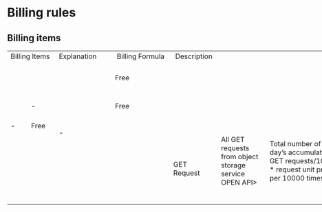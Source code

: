 # Billing rules

## Billing items

<table border=0 cellpadding=0 cellspacing=0 width=840 style='border-collapse:
 collapse;table-layout:fixed;width:632pt'>
 <col class=xl65 width=110 style='mso-width-source:userset;mso-width-alt:3520;
 width:83pt'>
 <col class=xl65 width=106 style='mso-width-source:userset;mso-width-alt:3392;
 width:80pt'>
 <col class=xl65 width=216 style='mso-width-source:userset;mso-width-alt:6912;
 width:162pt'>
 <col class=xl65 width=339 style='mso-width-source:userset;mso-width-alt:10858;
 width:255pt'>
 <col class=xl65 width=69 style='width:52pt'>
 <tr height=19 style='height:14.0pt'>
  <td colspan=2 height=19 class=xl66 width=216 style=’height:14.0pt;width:163pt’>Billing Items</td>
  <td class=xl66 width=216 style=’border-left:none;width:162pt’>Explanation</td>
  <td class=xl66 width=339 style='border-left:none;width:255pt'><span
  style=’mso-spacerun:yes’>&nbsp;</span>Billing Formula</td>
  <td class=xl66 width=69 style='border-left:none;width:52pt'><span
  style=’mso-spacerun:yes’>&nbsp;</span>Description</td>
 </tr>
 <tr height=56 style='height:42.0pt'>
  <td rowspan=2 height=131 class=xl67 width=110 style='height:98.0pt;
  border-top:none;width:83pt'><span style='font-variant-ligatures: normal;
  font-variant-caps: normal;orphans: 2;text-align:start;widows: 2;-webkit-text-stroke-width: 0px;
  text-decoration-style: initial;text-decoration-color: initial’>Storage Capacity</span></td>
  <td class=xl68 width=106 style='border-top:none;border-left:none;width:80pt'><span
  style='font-variant-ligatures: normal;font-variant-caps: normal;orphans: 2;
  text-align:start;widows: 2;-webkit-text-stroke-width: 0px;text-decoration-style: initial;
  text-decoration-color: initial’>Actual Storage Space Usage</span></td>
  <td class=xl69 width=216 style=’border-top:none;border-left:none;width:162pt’>Actual Storage Space Usage includes:<br>
    1. Usage of standard storage type data<br>
    2. Usage of low redundant type data</td>
  <td class=xl68 width=339 style='border-top:none;border-left:none;width:255pt'><span
  style='font-variant-ligatures: normal;font-variant-caps: normal;orphans: 2;
  text-align:start;widows: 2;-webkit-text-stroke-width: 0px;text-decoration-style: initial;
  text-decoration-color: initial’>current storage capacity (GB)* every day’s unit price of corresponding storage type</span></td>
  <td class=xl70 width=69 style='border-top:none;border-left:none;width:52pt'><span
  style='font-variant-ligatures: normal;font-variant-caps: normal;orphans: 2;
  text-align:start;widows: 2;-webkit-text-stroke-width: 0px;text-decoration-style: initial;
  text-decoration-color: initial’>See Price Overview for specific prices</span></td>
 </tr>
 <tr height=75 style='height:56.0pt'>
  <td height=75 class=xl68 width=106 style='height:56.0pt;border-top:none;
  border-left:none;width:80pt'><span style='font-variant-ligatures: normal;
  font-variant-caps: normal;orphans: 2;text-align:start;widows: 2;-webkit-text-stroke-width: 0px;
  text-decoration-style: initial;text-decoration-color: initial’>Data getting back amount</span></td>
  <td class=xl71 width=216 style='border-top:none;border-left:none;width:162pt'><span
  style='font-variant-ligatures: normal;font-variant-caps: normal;orphans: 2;
  text-align:start;widows: 2;-webkit-text-stroke-width: 0px;text-decoration-style: initial;
  text-decoration-color: initial’>For access of low redundant storage type data, the data getting back amount will be calculated by the size of read files, without differentiating intranet and Internet. </span></td>
  <td class=xl69 width=339 style=’border-top:none;border-left:none;width:255pt’>cost of data getting back amount
  = data getting back amount (GB) * unit price per GB<br>
    E.g.: if you need to download 10 files from Bucket of low redundant storage type and the size of each file is 10GB, then the cost of data getting back amount = 10 * 10 unit price of data getting back amount per GB</td>
  <td class=xl72 width=69 style=’border-top:none;border-left:none;width:52pt’>It is free now</td>
 </tr>
 <tr height=56 style='height:42.0pt'>
  <td rowspan=6 height=317 class=xl67 width=110 style='height:238.0pt;
  border-top:none;width:83pt'><span style='font-variant-ligatures: normal;
  font-variant-caps: normal;orphans: 2;text-align:start;widows: 2;-webkit-text-stroke-width: 0px;
  text-decoration-style: initial;text-decoration-color: initial’>Access Traffic</span></td>
  <td class=xl73 width=106 style=’border-top:none;border-left:none;width:80pt’>Intranet Input Traffic</td>
  <td class=xl73 width=216 style=’border-top:none;border-left:none;width:162pt’>Uplink traffic generated by uploading data from internal service such as virtual machines to object storage service via JD Cloud Intranet</td>
  <td class=xl73 width=339 style='border-top:none;border-left:none;width:255pt'>-</td>
  <td class=xl74 width=69 style=’border-top:none;border-left:none;width:52pt’>Free</td>
 </tr>
 <tr height=56 style='height:42.0pt'>
  <td height=56 class=xl73 width=106 style='height:42.0pt;border-top:none;
  border-left:none;width:80pt’>Intranet Output Traffic</td>
  <td class=xl73 width=216 style=’border-top:none;border-left:none;width:162pt’>Downlink traffic generated by downloading data from object storage service to internal service such as virtual machines via JD Cloud Intranet</td>
  <td class=xl73 width=339 style='border-top:none;border-left:none;width:255pt'>-</td>
  <td class=xl74 width=69 style=’border-top:none;border-left:none;width:52pt’>Free</td>
 </tr>
 <tr height=37 style='height:28.0pt'>
  <td height=37 class=xl73 width=106 style='height:28.0pt;border-top:none;
  border-left:none;width:80pt’>Internet Input Traffic</td>
  <td class=xl73 width=216 style=’border-top:none;border-left:none;width:162pt’>Uplink traffic generated by uploading data from local end to JD Cloud object storage service via public network</td>
  <td class=xl73 width=339 style='border-top:none;border-left:none;width:255pt'>-</td>
  <td class=xl74 width=69 style=’border-top:none;border-left:none;width:52pt’>Free</td>
 </tr>
 <tr height=56 style='height:42.0pt'>
  <td height=56 class=xl73 width=106 style='height:42.0pt;border-top:none;
  border-left:none;width:80pt’>Internet Output Traffic</td>
  <td class=xl73 width=216 style=’border-top:none;border-left:none;width:162pt’>Downlink traffic generated by downloading data from JD Cloud object storage service to local end via public network</td>
  <td class=xl73 width=339 style=’border-top:none;border-left:none;width:255pt’>Every day’s accumulative Internet output traffic (GB)
  * unit price per GB</td>
  <td class=xl74 width=69 style=’border-top:none;border-left:none;width:52pt’>See Price Overview for specific prices</td>
 </tr>
 <tr height=56 style='height:42.0pt'>
  <td height=56 class=xl73 width=106 style='height:42.0pt;border-top:none;
  border-left:none;width:80pt’>CDN back-to-source output traffic</td>
  <td class=xl73 width=216 style=’border-top:none;border-left:none;width:162pt’>Back-to-source downlink traffic generated by downloading
  OSS 的数据所产生的回源下行流量</td>
  <td class=xl73 width=339 style=’border-top:none;border-left:none;width:255pt’>CDN Back-to-source output traffic
  accumulated everyday (GB) * unit price of cross-region replication traffic per GB</td>
  <td class=xl74 width=69 style=’border-top:none;border-left:none;width:52pt’>See Price Overview for specific prices</td>
 </tr>
 <tr height=56 style='height:42.0pt'>
  <td height=56 class=xl73 width=106 style='height:42.0pt;border-top:none;
  border-left:none;width:80pt’>Cross-region replication traffic</td>
  <td class=xl73 width=216 style=’border-top:none;border-left:none;width:162pt’>Output traffic generated by synchronizing and replicating data from source
  Bucket to target Bucket via cross-region replication function</td>
  <td class=xl73 width=339 style=’border-top:none;border-left:none;width:255pt’>Every day’s accumulative cross-region replication traffic (GB)
  * unit price per GB</td>
  <td class=xl74 width=69 style=’border-top:none;border-left:none;width:52pt’>It is free now</td>
 </tr>
 <tr height=37 style='height:28.0pt'>
  <td rowspan=2 height=74 class=xl66 width=110 style='height:56.0pt;border-top:
  none;width:83pt’>Number of request</td>
  <td class=xl73 width=106 style='border-top:none;border-left:none;width:80pt’>GET Request</td>
  <td class=xl73 width=216 style=’border-top:none;border-left:none;width:162pt’>All GET requests from object storage service OPEN
  API>
  <td class=xl73 width=339 style=’border-top:none;border-left:none;width:255pt’>Total number of every day’s accumulative GET requests/10000
  * request unit price per 10000 times</td>
  <td class=xl74 width=69 style=’border-top:none;border-left:none;width:52pt’>It is free now</td>
 </tr>
 <tr height=37 style='height:28.0pt'>
  <td height=37 class=xl73 width=106 style='height:28.0pt;border-top:none;
  border-left:none;width:80pt’>PUT Request</td>
  <td class=xl73 width=216 style=’border-top:none;border-left:none;width:162pt’>All GET requests from object storage service OPEN
  All PUT requests from API</td>
  <td class=xl73 width=339 style=’border-top:none;border-left:none;width:255pt’>Total number of every day’s accumulative PUT requests/10000
  * request unit price per 10000 times</td>
  <td class=xl74 width=69 style=’border-top:none;border-left:none;width:52pt’>It is free now</td>
 </tr>
</table>

## Billing cases

**Case background 1 (use standard storage)**

Company A is a media enterprise which stores a huge number of picture material files on the object storage service. It adopts standard storage method. There are about 100GB picture files. The monthly Internet downlink traffic of picture files is about 500GB. It does not use CDN acceleration and the number of read or write requests is about 2 million per month.

Cost Composition

Storage capacity cost: 100(GB) * RMB 0.00427/GB/day * 30(days) = RMB12.81

Internet downlink traffic cost: 500(GB) * RMB 0.50/GB = RMB 250.00

Number of request cost: it is free temporarily, if it becomes a charge item, then the cost of this part is 2(million times) / 10000 * unit price/10000 times

Total monthly consumption = storage capacity cost + Internet downlink traffic cost = RMB 12.81 + RMB 250.00 = RMB 262.81

**Case background 2 (use object storage service+CDN)**

Company B is a video website enterprise which stores a huge number of video files on the object storage service. It adopts standard storage method. There are about 200GB video files. In each month, the video files use CDN acceleration, with the CDN Internet traffic being about 4TB, CDN back-to-source traffic being about 800GB (if the files to be accessed are not hit in the CDN nodes, then the files will be fetched from the object storage service by back-to-source) and the number of read or write requests being 5 million.

Cost Composition

Storage capacity cost: 200(GB) * RMB 0.00427/GB/day * 30(days) = RMB 25.62

CDN back-to-source traffic cost: 800(GB) * RMB 0.14/GB = RMB 112.00

CDN public network traffic cost: 4 * 1024(GB) * RMB 0.35/GB = RMB 1433.60

Number of requests cost: it is temporarily free, if it becomes a charge item, then the cost of this part is 5(million times) / 10000  * unit price/10000 times

Total monthly consumption = storage capacity cost + CDN back-to-source cost + CDN public network traffic cost = RMB 25.62 + RMB 112.00 + RMB 1433.60 = RMB 1571.22

**Case background 3 (use reduced redundancy storage)**

Company C is an E-commerce enterprise which stores a huge number of electronic invoice files on the object storage service as cold standby of data. It adopts low frequency access type storage method. There are about 500TB electronic invoice files, with access volume being little. In the current stage, both the Internet downlink traffic and the number of requests may be estimated as 0.

Cost Composition

Storage capacity cost: 500(TB) * 1024 *  RMB 0.00233/GB/day * 30(days) = RMB 35788.80

Internet downlink traffic cost: RMB 0.00

Number of request cost: temporarily free

Total monthly consumption = storage capacity cost + Internet downlink traffic cost = RMB 35788.80 + RMB 0.00 = RMB 35788.80

